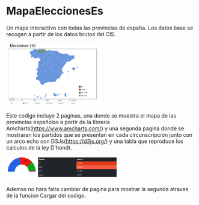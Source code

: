 # MapaEleccionesEs
Un mapa interactivo con todas las provincias de españa. Los datos base se recogen a partir de los datos brutos del CIS.
<p float="left">
  <img src="resources/mapa.png?raw=true" width="50%">
</p>

Este codigo incluye 2 paginas, una donde se muestra el mapa de las provincias españolas a partir de la libreria Amcharts(https://www.amcharts.com/) y una segunda pagina donde se mostraran los partidos que se presentan en cada circunscripción junto con un arco echo con D3Js(https://d3js.org/) y una tabla que reproduce los calculos de la ley D'hondt.

<p float="middle">
  <img src="resources/tabla.png?raw=true" width="60%">
</p>
Ademas no hara falta cambiar de pagina para mostrar la segunda atraves de la funcion Cargar del codigo.

